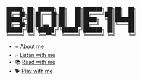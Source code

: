 ```
██████╗ ██╗ ██████╗ ██╗   ██╗███████╗ ██╗██╗  ██╗
██╔══██╗██║██╔═══██╗██║   ██║██╔════╝███║██║  ██║
██████╔╝██║██║   ██║██║   ██║█████╗  ╚██║███████║
██╔══██╗██║██║▄▄ ██║██║   ██║██╔══╝   ██║╚════██║
██████╔╝██║╚██████╔╝╚██████╔╝███████╗ ██║     ██║
╚═════╝ ╚═╝ ╚══▀▀═╝  ╚═════╝ ╚══════╝ ╚═╝     ╚═╝
```

- ⭐️ [About me](https://bique14.github.io/profile/)
- 🎶 [Listen with me](https://spotify-fake-lyric.netlify.app/)
- 📚 [Read with me](https://wenrene.netlify.app/)
- 🐕 [Play with me](https://bique14.github.io/dog-play-the-piano/src/index.html)
